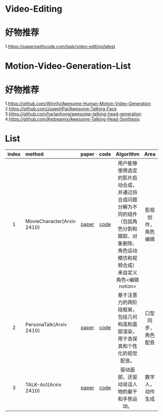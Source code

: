 # Video-Editing

# 好物推荐
1.https://paperswithcode.com/task/video-editing/latest   


# Motion-Video-Generation-List

# 好物推荐
1.https://github.com/Winn1y/Awesome-Human-Motion-Video-Generation   
2.https://github.com/JosephPai/Awesome-Talking-Face    
3.https://github.com/harlanhong/awesome-talking-head-generation    
4.https://github.com/Kedreamix/Awesome-Talking-Head-Synthesis


# List

| index | method  | paper | code | Algorithm | Area |
| :----:| :---- | :----: | :----: | :----: | :----: |
| 1 | MovieCharacter(Arxiv 2410) | [paper](https://arxiv.org/pdf/2410.20974) | [code](https://moviecharacter.github.io/) | 用户能够使用选定的影片启动合成，并通过将合成问题分解为不同的组件（包括角色分割和跟踪、对象删除、角色运动模仿和视频合成）来自定义角色<编辑notion>  | 影视创作，角色编辑 |
| 2 | PersonaTalk(Arxiv 2410) | [paper](https://arxiv.org/pdf/2409.05379) | [code](https://grisoon.github.io/PersonaTalk/) | 基于注意力的两阶段框架，包括几何构造和面部渲染，用于高保真和个性化的视觉配音。  | 口型同步，角色配音 |
| 3 | TALK-Act(Arxiv 2410) | [paper](https://arxiv.org/pdf/2410.10696) | [code](https://guanjz20.github.io/projects/TALK-Act/) | 驱动面部，还驱动说话人物的躯干和手势运动。  | 数字人，动作生成 |
